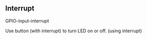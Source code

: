 ## Interrupt
GPIO-input-interrupt

Use button (with interrupt) to turn LED on or off. (using interrupt)